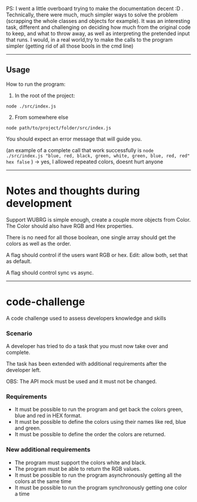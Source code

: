 PS: I went a little overboard trying to make the documentation decent :D . Technically, there were much, much simpler ways to solve the problem (scrapping the whole classes and objects for example). It was an interesting task, different and challenging on deciding how much from the original code to keep, and what to throw away, as well as interpreting the pretended input that runs.
I would, in a real world,try to make the calls to the program simpler (getting rid of all those bools in the cmd line)

---
## Usage
How to run the program:
1. In the root of the project:


`node ./src/index.js`

2. From somewhere else

`node path/to/project/folder/src/index.js`

You should expect an error message that will guide you.

(an example of a complete call that work successfully is `node ./src/index.js "blue, red, black, green, white, green, blue, red, red" hex false` ) -> yes, I allowed repeated colors, doesnt hurt anyone



---
# Notes and thoughts during development

Support WUBRG is simple enough, create a couple more objects from Color. The Color should also have RGB and Hex properties.

There is no need for all those boolean, one single array should get the colors as well as the order.

A flag should control if the users want RGB or hex. Edit: allow both, set that as default.

A flag should control sync vs async. 


---

# code-challenge
A code challenge used to assess developers knowledge and skills

### Scenario
A developer has tried to do a task that you must now take over and complete.

The task has been extended with additional requirements after the developer left.

OBS: The API mock must be used and it must not be changed.

### Requirements
- It must be possible to run the program and get back the colors green, blue and red in HEX format.
- It must be possible to define the colors using their names like red, blue and green.
- It must be possible to define the order the colors are returned.

### New additional requirements
- The program must support the colors white and black.
- The program must be able to return the RGB values.
- It must be possible to run the program asynchronously getting all the colors at the same time
- It must be possible to run the program synchronously getting one color a time
